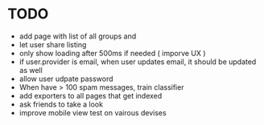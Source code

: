 # TODO

* add page with list of all groups and
* let user share listing
* only show loading after 500ms if needed ( imporve UX )
* if user.provider is email, when user updates email, it should be updated as well
* allow user udpate password
* When have > 100 spam messages, train classifier
* add exporters to all pages that get indexed
* ask friends to take a look
* improve mobile view test on vairous devises
